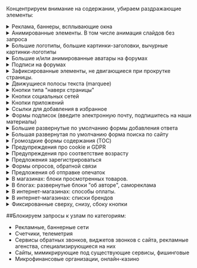 Концентрируем внимание на содержании, убираем раздражающие элементы:

<!-- realization of spoilers in Markdown: 
https://stackoverflow.com/questions/32814161/how-to-make-spoiler-text-in-github-wiki-pages -->

<details>
    <summary>
        Реклама, баннеры, всплывающие окна
    </summary>
    Да, реклама - двигатель торговли, но зачастую очень уж она навязчивая
</details>

<details>
    <summary>
        Анимированные элементы. В том числе анимация слайдов без запроса
    </summary>
    (пожалуйста, не надо мельтешить)
</details>

<details>
    <summary>
        Большие логотипы, большие картинки-заголовки, вычурные картинки-логотипы
    </summary>
    (можно уже начать читать, а не пролистывать шапку в пол-экрана?)
</details>

<details>
    <summary>
        Большие и/или анимированные аватары на форумах
    </summary>
    (оттягивают на себя непропорционально много внимания)
</details>

<details>
    <summary>
        Подписи на форумах
    </summary>
    (от десятого прочтения одной и той же глубокомысленной фразы радости читателю не добавится)
</details>

<details>
    <summary>
        Зафиксированные элементы, не двигающиеся при прокрутке страницы.
    </summary>
    (при прокрутке текст плавно уходит вверх, а какая-то кнопка остается прибитой гвоздями, отвлекая внимание)
</details>

<details>
    <summary>
        Движущиеся полосы текста (marquee)
    </summary>
    (дизайнеру не хватило места на экране? Или это отголоски старых биржевых сводок?)
</details>

<details>
    <summary>
        Кнопки типа "наверх страницы"
    </summary>
    (отнимающие место и зачастую еще и зафиксированные)
</details>

<details>
    <summary>
        Кнопки социальных сетей
    </summary>
    (возможно, посетитель и захочет вступить в группу, связанную с сайтом, но не надо тыкать ими в лицо)
</details>

<details>
    <summary>
        Кнопки приложений
    </summary>
    (и так понятно, что многие крупные сервисы имеют свои приложения. Если посетитель заинтересуется ими, он отлично найдет их в маркете. Другой вопрос, какого они качества и насколько они нужны)
</details>

<details>
    <summary>
        Ссылки для добавления в избранное
    </summary>
    (это стандартная функция браузера, визуальный мусор не нужен)
</details>

<details>
    <summary>
        Формы подписок (введите электронную почту, подпишитесь на наши материалы)
    </summary>
    (только на отдельной странице сайта)
</details>

<details>
    <summary>
        Большие развернутые по умолчанию формы добавления ответа
    </summary>
    (либо маленькая формочка, либо раскрытие по клику)
</details>

<details>
    <summary>
        Большая развернутая по умолчанию форма поиска по сайту
    </summary>
    (либо маленькая формочка, либо гугл/яндекс/бинг)
</details>

<details>
    <summary>
        Громоздкие формы содержания (TOC)
    </summary>
    (вы читаете книгу с оглавления? С заголовками понятно, давайте уже перейдем на материал, ради которого мы пришли)
</details>

<details>
    <summary>
        Предупреждения про cookie и GDPR
    </summary>    
    (мы понимаем, что вы хотите выполнить требования европейских регуляторов, но эти окна не несут полезной информации)
</details>

<details>
    <summary>
        Предупреждения про соответствие возрасту
    </summary>
    (российские требования или дурость веб-дизайнеров? Но выглядит довольно нелепо.)
</details>

<details>
    <summary>
        Предложения зарегистрироваться
    </summary>
    (кнопки/ссылки в меню вполне достаточно)
</details>

<details>
    <summary>
        Формы опросов, обратной связи
    </summary>
    ("ваше мнение очень важно для нас*"? *На самом деле довольно редко.)
</details>

<details>
    <summary>
        Предложения об отправке опечаток
    </summary>
    (опечаток обычно не случается, а это предупреждение постоянно мозолит глаза)
</details>

<details>
    <summary>
        В магазинах: блоки просмотренных товаров.
    </summary>
    (мы не страдаем потерей памяти. И, возможно, в этот раз пришли в посмотреть совсем другие товары, чем в прошлый раз)
</details>

<details>
    <summary>
        В блогах: развернутые блоки "об авторе", самореклама
    </summary>
    (кнопки/ссылки в меню вполне достаточно. Не стоит на каждой странице пихать читателю свой портрет)
</details>

<details>
    <summary>
        В интернет-магазинах: способы оплаты.
    </summary>
    (чаще всего и с иконками платежных систем)
</details>

<details>
    <summary>
        В интернет-магазинах: списки брендов
    </summary>
    (всех подряд, да. Ужасно полезно.)
</details>

<details>
    <summary>
        Фиксированные сверху, снизу, сбоку кнопки
    </summary>
    (обычно этим страдают интернет-магазины. Поисковым системам разрешаем фиксировать строку, остальным, извините, нет)
</details>


##Блокируем запросы к узлам по категориям:
- Рекламные, баннерные сети
- Счетчики, телеметрия
- Сервисы обратных звонков, виджетов звонков с сайта, рекламные агенства, специализирующиеся на них
- Сайты, мимикрирующие под существующие сервисы, фишинговые
- Микрофинансовые организации, онлайн-казино

